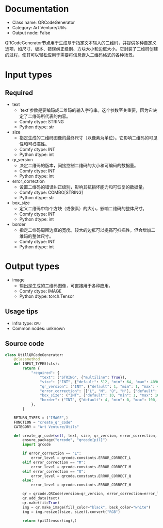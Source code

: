 
# Documentation
- Class name: QRCodeGenerator
- Category: Art Venture/Utils
- Output node: False

QRCodeGenerator节点用于生成基于指定文本输入的二维码，并提供多种自定义选项，如尺寸、版本、错误纠正级别、方块大小和边框大小。它封装了二维码创建的过程，使其可以轻松应用于需要将信息嵌入二维码格式的各种场景。

# Input types
## Required
- text
    - 'text'参数是要编码成二维码的输入字符串。这个参数至关重要，因为它决定了二维码所代表的内容。
    - Comfy dtype: STRING
    - Python dtype: str
- size
    - 指定生成的二维码图像的最终尺寸（以像素为单位）。它影响二维码的可见性和可扫描性。
    - Comfy dtype: INT
    - Python dtype: int
- qr_version
    - 决定二维码的版本，间接控制二维码的大小和可编码的数据量。
    - Comfy dtype: INT
    - Python dtype: int
- error_correction
    - 设置二维码的错误纠正级别，影响其抗损坏能力和可恢复的数据量。
    - Comfy dtype: COMBO[STRING]
    - Python dtype: str
- box_size
    - 定义二维码中每个方块（或像素）的大小，影响二维码的整体尺寸。
    - Comfy dtype: INT
    - Python dtype: int
- border
    - 指定二维码周围边框的宽度。较大的边框可以提高可扫描性，但会增加二维码的整体尺寸。
    - Comfy dtype: INT
    - Python dtype: int

# Output types
- image
    - 输出是生成的二维码图像，可直接用于各种应用。
    - Comfy dtype: IMAGE
    - Python dtype: torch.Tensor


## Usage tips
- Infra type: `CPU`
- Common nodes: unknown


## Source code
```python
class UtillQRCodeGenerator:
    @classmethod
    def INPUT_TYPES(cls):
        return {
            "required": {
                "text": ("STRING", {"multiline": True}),
                "size": ("INT", {"default": 512, "min": 64, "max": 4096, "step": 64}),
                "qr_version": ("INT", {"default": 1, "min": 1, "max": 40, "step": 1}),
                "error_correction": (["L", "M", "Q", "H"], {"default": "H"}),
                "box_size": ("INT", {"default": 10, "min": 1, "max": 100, "step": 1}),
                "border": ("INT", {"default": 4, "min": 0, "max": 100, "step": 1}),
            },
        }

    RETURN_TYPES = ("IMAGE",)
    FUNCTION = "create_qr_code"
    CATEGORY = "Art Venture/Utils"

    def create_qr_code(self, text, size, qr_version, error_correction, box_size, border):
        ensure_package("qrcode", "qrcode[pil]")
        import qrcode

        if error_correction == "L":
            error_level = qrcode.constants.ERROR_CORRECT_L
        elif error_correction == "M":
            error_level = qrcode.constants.ERROR_CORRECT_M
        elif error_correction == "Q":
            error_level = qrcode.constants.ERROR_CORRECT_Q
        else:
            error_level = qrcode.constants.ERROR_CORRECT_H

        qr = qrcode.QRCode(version=qr_version, error_correction=error_level, box_size=box_size, border=border)
        qr.add_data(text)
        qr.make(fit=True)
        img = qr.make_image(fill_color="black", back_color="white")
        img = img.resize((size, size)).convert("RGB")

        return (pil2tensor(img),)

```
